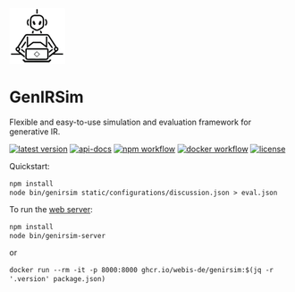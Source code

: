 [![genirsim logo](./docs/img/genirsim-logo.png "Logo of GenIRSim: Generated by Midjourney")](./docs/img/genirsim-logo.png)

# GenIRSim

Flexible and easy-to-use simulation and evaluation framework for generative IR.

[![latest version](https://img.shields.io/github/v/tag/webis-de/GenIRSim?label=latest&sort=semver)](https://github.com/webis-de/GenIRSim)
[![api-docs](https://img.shields.io/badge/jsdoc-published-green)](https://webis-de.github.io/GenIRSim/)
[![npm workflow](https://img.shields.io/github/actions/workflow/status/webis-de/GenIRSim/npm.yml?label=nodejs)](https://www.npmjs.com/package/@webis-de/gen-ir-sim)
[![docker workflow](https://img.shields.io/github/actions/workflow/status/webis-de/GenIRSim/ghcr.yml?label=docker)](https://github.com/webis-de/GenIRSim/pkgs/container/GenIRSim)
[![license](https://img.shields.io/github/license/webis-de/GenIRSim)](https://github.com/webis-de/GenIRSim/blob/main/LICENSE)

Quickstart:
```
npm install
node bin/genirsim static/configurations/discussion.json > eval.json
```

To run the [web server](http://localhost:8000):
```
npm install
node bin/genirsim-server
```
or
```
docker run --rm -it -p 8000:8000 ghcr.io/webis-de/genirsim:$(jq -r '.version' package.json)
```


